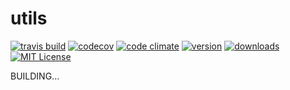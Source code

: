 # utils
[![travis build](https://img.shields.io/travis/astesio/utilsjs.svg?style=flat-square)](https://travis-ci.org/astesio/utilsjs)
[![codecov](https://img.shields.io/codecov/c/github/astesio/utilsjs.svg?style=flat-square)](https://codecov.io/gh/astesio/utilsjs)
[![code climate](https://img.shields.io/codeclimate/github/astesio/utilsjs.svg?style=flat-square)](https://codeclimate.com/github/astesio/utilsjs)
[![version](https://img.shields.io/npm/v/utilsjs.svg?style=flat-square)](https://www.npmjs.com/package/utilsjs)
[![downloads](https://img.shields.io/npm/dm/utilsjs.svg?style=flat-square)](https://www.npmjs.com/package/utilsjs)
[![MIT License](https://img.shields.io/npm/l/utilsjs.svg?style=flat-square)](https://www.npmjs.com/package/utilsjs)

BUILDING...